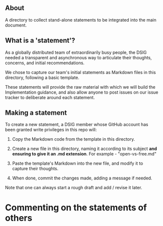 ## About 

A directory to collect stand-alone statements to be integrated into the main document.


## What is a 'statement'?

As a globally distributed team of extraordinarily busy people, the DSIG needed a transparent and asynchronous way to articulate their thoughts, concerns, and initial recommendations. 

We chose to capture our team's initial statements as Markdown files in this directory, following a basic template.

These statements will provide the raw material with which we will build the Implementation guidance, and also allow anyone to post issues on our issue tracker to deliberate around each statement.


## Making a statement 

To create a new statement, a DSIG member whose GitHub account has been granted write privileges in this repo will: 

1. Copy the Markdown code from the template in this directory.

1. Create a new file in this directory, naming it according to its subject **and ensuring to give it an .md extension**. For example - "open-vs-free.md" 

1. Paste the template's Markdown into the new file, and modify it to capture their thoughts.

1. When done, commit the changes made, adding a message if needed. 

Note that one can always start a rough draft and add / revise it later.

# Commenting on the statements of others

